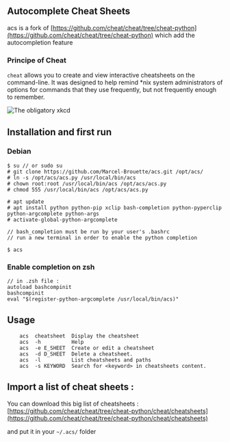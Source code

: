 ## Autocomplete Cheat Sheets 

acs is a fork of [https://github.com/cheat/cheat/tree/cheat-python](https://github.com/cheat/cheat/tree/cheat-python) which add the autocompletion feature

### Principe of Cheat 
`cheat` allows you to create and view interactive cheatsheets on the
command-line. It was designed to help remind \*nix system administrators of
options for commands that they use frequently, but not frequently enough to
remember.

![The obligatory xkcd](http://imgs.xkcd.com/comics/tar.png 'The obligatory xkcd')


## Installation and first run

### Debian

    $ su // or sudo su
    # git clone https://github.com/Marcel-Brouette/acs.git /opt/acs/ 
    # ln -s /opt/acs/acs.py /usr/local/bin/acs
    # chown root:root /usr/local/bin/acs /opt/acs/acs.py
    # chmod 555 /usr/local/bin/acs /opt/acs/acs.py

    # apt update
    # apt install python python-pip xclip bash-completion python-pyperclip python-argcomplete python-args
    # activate-global-python-argcomplete

    // bash_completion must be run by your user's .bashrc
    // run a new terminal in order to enable the python completion

    $ acs

### Enable completion on zsh

    // in .zsh file : 
    autoload bashcompinit
    bashcompinit
    eval "$(register-python-argcomplete /usr/local/bin/acs)"

## Usage

        acs  cheatsheet  Display the cheatsheet
        acs  -h          Help
        acs  -e E_SHEET  Create or edit a cheatsheet
        acs  -d D_SHEET  Delete a cheatsheet.
        acs  -l          List cheatsheets and paths
        acs  -s KEYWORD  Search for <keyword> in cheatsheets content.

## Import a list of cheat sheets :

You can download this big list of cheatsheets : [https://github.com/cheat/cheat/tree/cheat-python/cheat/cheatsheets](https://github.com/cheat/cheat/tree/cheat-python/cheat/cheatsheets)

and put it in your `~/.acs/` folder


